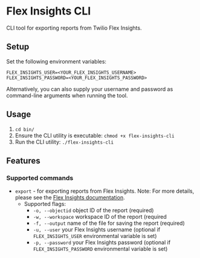 # Flex Insights CLI
CLI tool for exporting reports from Twilio Flex Insights.

## Setup
Set the following environment variables:
```
FLEX_INSIGHTS_USER=<YOUR_FLEX_INSIGHTS_USERNAME>
FLEX_INSIGHTS_PASSWORD=<YOUR_FLEX_INSIGHTS_PASSWORD>
```

Alternatively, you can also supply your username and password as command-line arguments when running the tool.

## Usage
1. `cd bin/`
2. Ensure the CLI utility is executable: `chmod +x flex-insights-cli`
3. Run the CLI utility: `./flex-insights-cli`

## Features
### Supported commands
- `export` - for exporting reports from Flex Insights. Note:  For more details, please see the [Flex Insights documentation](https://www.twilio.com/docs/flex/developer/insights/api/export-data).
    - Supported flags:
        - `-o, --objectid` object ID of the report (required)
        - `-w, --workspace` workspace ID of the report (required
        - `-f, --output` name of the file for saving the report (required)
        - `-u, --user` your Flex Insights username (optional if `FLEX_INSIGHTS_USER` environmental variable is set)
        - `-p, --password` your Flex Insights password (optional if `FLEX_INSIGHTS_PASSWORD` environmental variable is set)










